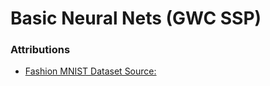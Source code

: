 # Basic Neural Nets (GWC SSP)

### Attributions
+ [Fashion MNIST Dataset Source:](https://www.kaggle.com/datasets/zalando-research/fashionmnist)
